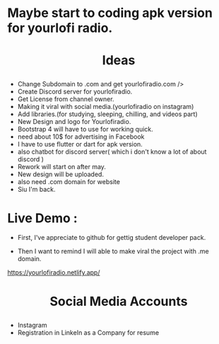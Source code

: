 # Maybe start to coding apk version for yourlofi radio.

# <p align="center">Ideas</p>

- Change Subdomain to .com and get yourlofiradio.com />
- Create Discord server for yourlofiradio.
- Get License from channel owner.
- Making it viral with social media.(yourlofiradio on instagram)
- Add libraries.(for studying, sleeping, chilling, and videos part)
- New Design and logo for Yourlofiradio.
- Bootstrap 4 will have to use for working quick.
- need about 10$ for advertising in Facebook
- I have to use flutter or dart for apk version.
- also chatbot for discord server( which i don't know a lot of about discord )
- Rework will start on after may.
- New design will be uploaded.
- also need .com domain for website
- Siu I'm back.

# Live Demo :
 
- First, I've appreciate to github for gettig student developer pack.

- Then I want to remind I will able to make viral the project with .me domain.

https://yourlofiradio.netlify.app/  


# <p align="center">Social Media Accounts</p>
 - Instagram
 - Registration in LinkeIn as a Company for resume